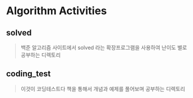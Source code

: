 # Algorithm Activities

## solved

> 백준 알고리즘 사이트에서 solved 라는 확장프로그램을 사용하여 난이도 별로 공부하는 디렉토리

## coding_test

> 이것이 코딩테스트다 책을 통해서 개념과 예제를 풀어보며 공부하는 디렉토리


